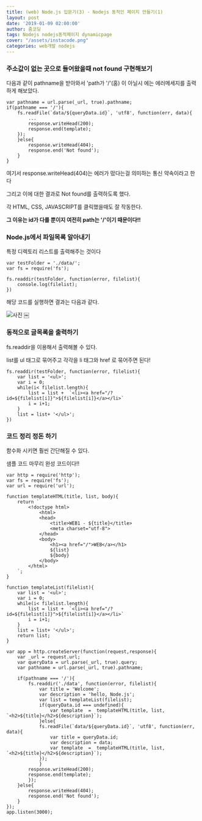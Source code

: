```yaml
---
title: (web) Node.js 입문기(3) - Nodejs 동적인 페이지 만들기(1)
layout: post
date: '2019-01-09 02:00:00'
author: 줌코딩
tags: Nodejs nodejs동적페이지 dynamicpage
cover: "/assets/instacode.png"
categories: web개발 nodejs
---
```




### 주소값이 없는 곳으로 들어왔을때 not found 구현해보기

다음과 같이 pathname을 받아와서 'path가 '/'(홈) 이 아닐시 에는 에러메세지를 출력하게 해보았다.

    var pathname = url.parse(_url, true).pathname;
    if(pathname === '/'){
        fs.readFile(`data/${queryData.id}`, 'utf8', function(err, data){
            ... 
            response.writeHead(200);
            response.end(template);
        }); 
        }else{
            response.writeHead(404);
            response.end('Not found');
        }
    }

여기서 response.writeHead(404)는 에러가 떴다는걸 의미하는 통신 약속이라고 한다

그리고 이에 대한 결과로 Not found를 출력하도록 했다.

각 HTML, CSS, JAVASCRIPT를 클릭했을때도 잘 작동한다.

**그 이유는 id가 다를 뿐이지 여전히 path는 '/'이기 때문이다!!**

### Node.js에서 파일목록 알아내기

특정 디렉토리 리스트를 출력해주는 것이다

    var testFolder = './data/';
    var fs = require('fs');

    fs.readdir(testFolder, function(error, filelist){
        console.log(filelist);
    })

해당 코드를 실행하면 결과는 다음과 같다.

![사진](https://raw.githubusercontent.com/zoomKoding/zoomKoding.github.io/source/assets/_posts/Node-introduction-4.png)
￼

### 동적으로 글목록을 출력하기

fs.readdir을 이용해서 출력해볼 수 있다.

list를 ul 태그로 묶어주고 각각을 li 태그와 href 로 묶어주면 된다!

    fs.readdir(testFolder, function(error, filelist){
        var list = '<ul>';
        var i = 0;
        while(i< filelist.length){
            list = list +  `<li><a href="/?id=${filelist[i]}">${filelist[i]}</a></li>`
            i = i+1;
        }
        list = list+ '</ul>';
    })

### 코드 정리 정돈 하기

함수화 시키면 훨씬 간단해질 수 있다. 

샘플 코드 마무리 완성 코드이다!!

    var http = require('http');
    var fs = require('fs');
    var url = require('url');

    function templateHTML(title, list, body){
        return `
            <!doctype html>
                <html>
                <head>
                    <title>WEB1 - ${title}</title>
                    <meta charset="utf-8">
                </head>
                <body>
                    <h1><a href="/">WEB</a></h1>
                    ${list}
                    ${body}
                </body>
            </html>
        `;
    }

    function templateList(filelist){
        var list = '<ul>';
        var i = 0;
        while(i< filelist.length){
            list = list +  `<li><a href="/?id=${filelist[i]}">${filelist[i]}</a></li>`
            i = i+1;
        }
        list = list+ '</ul>';
        return list;
    }

    var app = http.createServer(function(request,response){
        var _url = request.url;
        var queryData = url.parse(_url, true).query;     
        var pathname = url.parse(_url, true).pathname;

        if(pathname === '/'){
            fs.readdir('./data', function(error, filelist){
                var title = 'Welcome';
                var description = 'hello, Node.js';
                var list = templateList(filelist);
                if(queryData.id === undefined){
                    var template  =  templateHTML(title, list, `<h2>${title}</h2>${description}`);
                }else{
                fs.readFile(`data/${queryData.id}`, 'utf8', function(err, data){
                    var title = queryData.id;
                    var description = data;
                    var template  =  templateHTML(title, list, `<h2>${title}</h2>${description}`);
                }); 
                }
            response.writeHead(200);
            response.end(template);
            }); 
        }else{
            response.writeHead(404);
            response.end('Not found');
        }
    });
    app.listen(3000);





